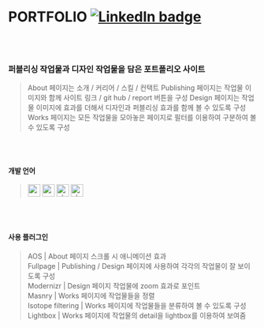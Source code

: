 # PORTFOLIO  [![LinkedIn badge](http://img.shields.io/badge/Portfolio-7462ff?style=flat?link=http://cocoao.dothome.co.kr/na_pf)](http://cocoao.dothome.co.kr/na_pf)
<br>
<br>

### 퍼블리싱 작업물과 디자인 작업물을 담은 포트폴리오 사이트
> About 페이지는 소개 / 커리어 / 스킬 / 컨택트
> Publishing 페이지는 작업물 이미지와 함께 사이트 링크 / git hub / report 버튼을 구성
> Design 페이지는 작업물 이미지에 효과를 더해서 디자인과 퍼블리싱 효과를 함께 볼 수 있도록 구성
> Works 페이지는 모든 작업물을 모아놓은 페이지로 필터를 이용하여 구분하여 볼 수 있도록 구성
<br>
<br>


#### 개발 언어
> <img width="25" alt="css" src="https://user-images.githubusercontent.com/77706809/111738377-959d1780-88c4-11eb-9039-7d712831422e.png">
> <img width="25" alt="css" src="https://user-images.githubusercontent.com/77706809/111738372-946bea80-88c4-11eb-9ca5-7eec50c76ec5.png">
> <img width="25" alt="php" src="https://user-images.githubusercontent.com/77706809/111738379-9635ae00-88c4-11eb-9d85-744431363d92.png">
> <img width="25" alt="php" src="https://user-images.githubusercontent.com/77706809/111738381-96ce4480-88c4-11eb-8be5-3e695b68ffc6.png">
<br>
<br>


#### 사용 플러그인
> AOS | About 페이지 스크롤 시 애니메이션 효과<br>
> Fullpage | Publishing / Design 페이지에 사용하여 각각의 작업물이 잘 보이도록 구성<br>
> Modernizr | Design 페이지 작업물에 zoom 효과로 포인트<br>
> Masnry | Works 페이지에 작업물들을 정렬<br>
> Isotope filtering | Works 페이지에 작업물들을 분류하여 볼 수 있도록 구성<br>
> Lightbox | Works 페이지에 작업물의 detail을 lightbox를 이용하여 보여줌
<br>
<br>
